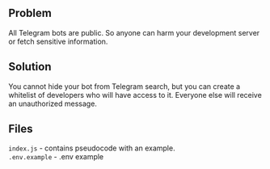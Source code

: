 ## Problem

All Telegram bots are public. So anyone can harm your development server or fetch sensitive information.

## Solution

You cannot hide your bot from Telegram search, but you can create a whitelist of developers who will have access to it. Everyone else will receive an unauthorized message.

## Files
`index.js` -  contains pseudocode with an example.<br>
`.env.example` - .env example

